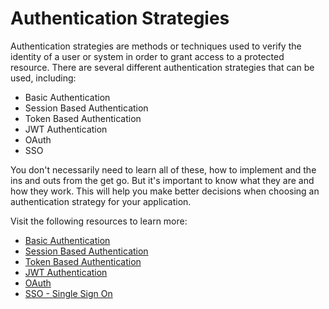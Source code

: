 # Authentication Strategies

Authentication strategies are methods or techniques used to verify the identity of a user or system in order to grant access to a protected resource. There are several different authentication strategies that can be used, including:

- Basic Authentication
- Session Based Authentication
- Token Based Authentication
- JWT Authentication
- OAuth
- SSO

You don't necessarily need to learn all of these, how to implement and the ins and outs from the get go. But it's important to know what they are and how they work. This will help you make better decisions when choosing an authentication strategy for your application.

Visit the following resources to learn more:

- [Basic Authentication](https://devpath.sh/guides/basic-authentication)
- [Session Based Authentication](https://devpath.sh/guides/session-authentication)
- [Token Based Authentication](https://devpath.sh/guides/token-authentication)
- [JWT Authentication](https://devpath.sh/guides/jwt-authentication)
- [OAuth](https://devpath.sh/guides/oauth)
- [SSO - Single Sign On](https://devpath.sh/guides/sso)
